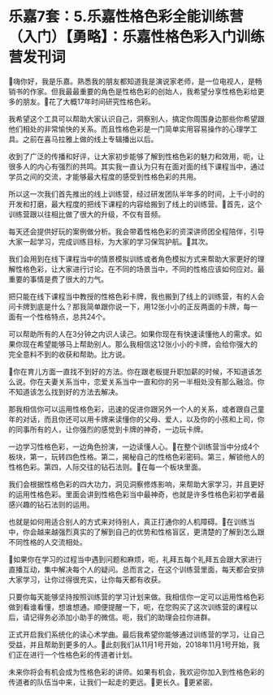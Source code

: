 # 乐嘉7套：5.乐嘉性格色彩全能训练营（入门）【勇略】：乐嘉性格色彩入门训练营发刊词

🎼嗨你好，我是乐嘉。熟悉我的朋友都知道我是演说家老师，是一位电视人，是畅销书的作家。但我最最重要的角色是性格色彩的创始人，我希望分享性格色彩给更多的朋友。🎼花了大概17年时间研究性格色彩。

我希望这个工具可以帮助大家认识自己，洞察别人，搞定你周围身边那些你希望跟他们相处的非常愉快的关系。而且性格色彩是一门简单实用容易操作的心理学工具。之前在喜马拉雅上做的线上专辑播出以后。

收到了广泛的传播和好评，让大家初步能够了解到性格色彩的魅力和效用，呃，让很多人的内心有强烈的共鸣。其实我一直认为只有在面对面的线下课程当中，通过学员之间的交流，才能够最大程度的感受到性格色彩的共用。

所以这一次我们首先推出的线上训练营，经过研发团队半年多的时间，上千小时的开发和打磨，最大程度的把线下课程的内容给搬到了线上的训练营。🎼首先，这个训练营跟以往相比做了很大的升级，不仅有音频。

每天还会提供好玩的案例做分析。我会带着性格色彩的资深讲师团全程陪伴，引导大家一起学习，完成训练目标，为大家的学习保驾护航。🎼其次。

我们会用到在线下课程当中的情景模拟训练或者角色模拟方式来帮助大家更好的理解性格色彩，让大家进行讨论。在不同的场景当中，不同的性格应该如何应对。最重要的事情是费了很大的力气。

把只能在线下课程当中教授的性格色彩卡牌，我也搬到了线上的训练营，有的人会问卡牌到底是什么？那我简单跟你说一下，用12张小小的正反两面的卡牌，每一面有一个性格特点，总共24个。

可以帮助所有的人在3分钟之内识人读己。如果你现在有快速读懂他人的需求。如果你现在希望能够马上帮助别人。那么我相信这12张小小的卡牌，会给你强大的完全意料不到的收获和帮助。比方说。

🎼你在育儿方面一直找不到好的方法。你在跟老板提升职加薪的时候，不知道该怎么说。你在夫妻关系当中，恋爱关系当中一直和你的另一半相处没有那么融洽。你不知道该怎么找到好的方法去解决。

那我相信你可以运用性格色彩，迅速的促进你跟另外一个人的关系，或者跟自己童年的对话，而且你还可以用卡牌来读懂你的父母、爱人，以及你的小孩和上司，你的同事所有的人，让你强烈的感觉到卡牌的神奇，一边玩卡牌。

一边学习性格色彩，一边角色扮演，一边读懂人心。🎼在整个训练营当中分成4个板块，第一，玩转四色性格。第二，揭秘自己的性格色彩密码。第三，解锁他人的性格色彩。第四，人际交往的钻石法则。🎼在每一个板块里面。

我们会根据性格色彩的四大功力，洞见洞察修炼影响，来帮助大家学习，并且更好的运用性格色彩。里面会讲到性格色彩当中最神奇，也就是许多性格色彩初学者最感兴趣的钻石法则的运用。

也就是如何用适合别人的方式来对待别人，真正打通你的人机障碍。🎼在训练当中，你会越来越强烈真实的了解到自己的优势和性格盲区，更清楚的了解到怎么跟不同性格的人交流相处。

🎼如果你在学习的过程当中遇到问题和麻烦，呃，礼拜五每个礼拜五会跟大家进行直播互动，集中解决每个人的疑问。总而言之，在这个训练营里面，每天都会安排大家学习，让你过得很充实，让你每天都有收获。

只要你每天能够坚持按照训练营的学习计划来做。我相信你一定可以运用性格色彩做到看谁看懂，想谁想通。顺便提醒一下，呃，在您购买了这次训练营的课程以后，请记得务必添加小助手的微信。呃，我们的助理会拉你进群。

正式开启我们系统化的读心术学曲。最后我希望你能够通过训练营的学习，让自己受益，并且帮助到更多的人。🎼此刻我们从11月1号开始，2018年11月1号开始，我们正在进行一个性格色彩的传道者计划。

未来你将会有机会成为性格色彩的讲师。如果有机会，我欢迎你加入到性格色彩的传道者的队伍当中来，让我们一起走的更远。🎼更长久。🎼更紧密。

